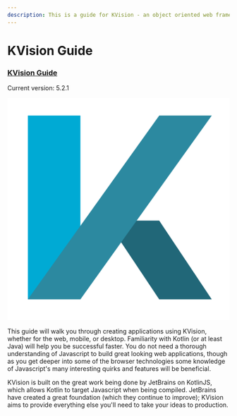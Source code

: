 ```yaml
---
description: This is a guide for KVision - an object oriented web framework for Kotlin/JS.
---
```


# KVision Guide

### [KVision Guide](https://kvision.gitbook.io/kvision-guide/)

Current version: 5.2.1

![](.gitbook/assets/logo4.svg.png) 

This guide will walk you through creating applications using KVision, whether for the web, mobile, or desktop. Familiarity with Kotlin \(or at least Java\) will help you be successful faster. You do not need a thorough understanding of Javascript to build great looking web applications, though as you get deeper into some of the browser technologies some knowledge of Javascript's many interesting quirks and features will be beneficial.

KVision is built on the great work being done by JetBrains on KotlinJS, which allows Kotlin to target Javascript when being compiled. JetBrains have created a great foundation \(which they continue to improve\); KVision aims to provide everything else you'll need to take your ideas to production.

